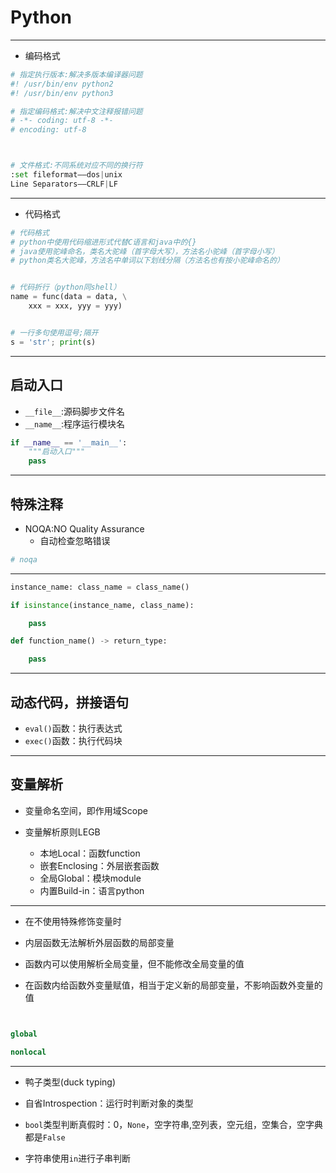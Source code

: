 # Python
---
- 编码格式
```py
# 指定执行版本:解决多版本编译器问题
#! /usr/bin/env python2
#! /usr/bin/env python3

# 指定编码格式:解决中文注释报错问题
# -*- coding: utf-8 -*-
# encoding: utf-8



# 文件格式:不同系统对应不同的换行符
:set fileformat——dos|unix
Line Separators——CRLF|LF

```
---
- 代码格式
```py
# 代码格式
# python中使用代码缩进形式代替C语言和java中的{}
# java使用驼峰命名，类名大驼峰（首字母大写），方法名小驼峰（首字母小写）
# python类名大驼峰，方法名中单词以下划线分隔（方法名也有按小驼峰命名的）


# 代码折行（python同shell）
name = func(data = data, \
    xxx = xxx, yyy = yyy)


# 一行多句使用逗号;隔开
s = 'str'; print(s)

```


---
## 启动入口
- `__file__`:源码脚步文件名
- `__name__`:程序运行模块名

```py
if __name__ == '__main__':
    """启动入口"""
    pass
```

---
## 特殊注释
- NOQA:NO Quality Assurance
    - 自动检查忽略错误

```py
# noqa

```
---
```py
instance_name: class_name = class_name()

if isinstance(instance_name, class_name):

    pass

def function_name() -> return_type:

    pass

```




---


## 动态代码，拼接语句

- `eval()`函数：执行表达式
- `exec()`函数：执行代码块






---
## 变量解析
- 变量命名空间，即作用域Scope

- 变量解析原则LEGB
    - 本地Local：函数function
    - 嵌套Enclosing：外层嵌套函数
    - 全局Global：模块module
    - 内置Build-in：语言python

---

- 在不使用特殊修饰变量时
- 内层函数无法解析外层函数的局部变量
- 函数内可以使用解析全局变量，但不能修改全局变量的值

- 在函数内给函数外变量赋值，相当于定义新的局部变量，不影响函数外变量的值

```py


global

nonlocal

```

---

- 鸭子类型(duck typing)
- 自省Introspection：运行时判断对象的类型


- `bool`类型判断真假时：0，`None`，空字符串,空列表，空元组，空集合，空字典都是`False`
- 字符串使用`in`进行子串判断